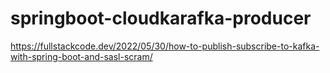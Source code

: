 # springboot-cloudkarafka-producer

https://fullstackcode.dev/2022/05/30/how-to-publish-subscribe-to-kafka-with-spring-boot-and-sasl-scram/
